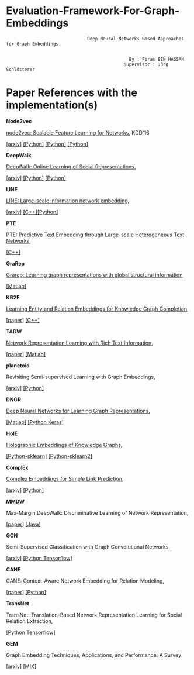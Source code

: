 # Evaluation-Framework-For-Graph-Embeddings

                                   Deep Neural Networks Based Approaches for Graph Embeddings


                                                   By : Firas BEN HASSAN 
                                                 Supervisor : Jörg Schlötterer


# Paper References with the implementation(s)

**Node2vec**

[node2vec: Scalable Feature Learning for Networks](http://dl.acm.org/citation.cfm?id=2939672.2939754), KDD'16

[[arxiv]](https://arxiv.org/abs/1607.00653) [[Python]](https://github.com/aditya-grover/node2vec)
[[Python]](https://github.com/apple2373/node2vec) [[Python]](https://github.com/PFE-Passau/Graph_Embeddings)

**DeepWalk**

[DeepWalk: Online Learning of Social Representations](http://dl.acm.org/citation.cfm?id=2623732),

[[arxiv]](https://arxiv.org/abs/1403.6652) [[Python]](https://github.com/phanein/deepwalk) [[Python]](https://github.com/PFE-Passau/Graph_Embeddings)

**LINE**

[LINE: Large-scale information network embedding](http://dl.acm.org/citation.cfm?id=2741093), 

[[arxiv]](https://arxiv.org/abs/1503.03578) [[C++]](https://github.com/tangjianpku/LINE)[[Python]](https://github.com/PFE-Passau/Graph_Embeddings)

**PTE**

[PTE: Predictive Text Embedding through Large-scale Heterogeneous Text Networks](http://dl.acm.org/citation.cfm?id=2783307), 

[[C++]](https://github.com/mnqu/PTE)

**GraRep**

[Grarep: Learning graph representations with global structural information](http://dl.acm.org/citation.cfm?id=2806512), 

[[Matlab]](https://github.com/ShelsonCao/GraRep)

**KB2E**

[Learning Entity and Relation Embeddings for Knowledge Graph Completion](http://dl.acm.org/citation.cfm?id=2886624), 

[[paper]](http://nlp.csai.tsinghua.edu.cn/~lzy/publications/aaai2015_transr.pdf) [[C++]](https://github.com/thunlp/KB2E)

**TADW**

[Network Representation Learning with Rich Text Information](http://dl.acm.org/citation.cfm?id=2832542), 

[[paper]](https://www.ijcai.org/Proceedings/15/Papers/299.pdf) [[Matlab]](https://github.com/thunlp/tadw)

**planetoid**

Revisiting Semi-supervised Learning with Graph Embeddings, 

[[arxiv]](https://arxiv.org/abs/1603.08861) [[Python]](https://github.com/kimiyoung/planetoid)



**DNGR**

[Deep Neural Networks for Learning Graph Representations](http://www.aaai.org/ocs/index.php/AAAI/AAAI16/paper/view/12423),

[[Matlab]](https://github.com/ShelsonCao/DNGR) [[Python Keras]](https://github.com/MdAsifKhan/DNGR-Keras)

**HolE**

[Holographic Embeddings of Knowledge Graphs](http://dl.acm.org/citation.cfm?id=3016172),

[[Python-sklearn]](https://github.com/mnick/holographic-embeddings) [[Python-sklearn2]](https://github.com/mnick/scikit-kge)

**ComplEx**

[Complex Embeddings for Simple Link Prediction](http://dl.acm.org/citation.cfm?id=3045609),

[[arxiv]](https://arxiv.org/abs/1606.06357) [[Python]](https://github.com/ttrouill/complex)

**MMDW**

Max-Margin DeepWalk: Discriminative Learning of Network Representation, 

[[paper]](http://nlp.csai.tsinghua.edu.cn/~lzy/publications/ijcai2016_mmdw.pdf)  [[Java]](https://github.com/thunlp/MMDW)

**GCN**

Semi-Supervised Classification with Graph Convolutional Networks, 

[[arxiv]](https://arxiv.org/abs/1609.02907)  [[Python Tensorflow]](https://github.com/tkipf/gcn)

**CANE**

CANE: Context-Aware Network Embedding for Relation Modeling, 

[[paper]](http://www.thunlp.org/~tcc/publications/acl2017_cane.pdf) [[Python]](https://github.com/thunlp/cane)

**TransNet**

TransNet: Translation-Based Network Representation Learning for Social Relation Extraction,

[[Python Tensorflow]](https://github.com/thunlp/TransNet)

**GEM**

Graph Embedding Techniques, Applications, and Performance: A Survey

[[arxiv]](https://arxiv.org/abs/1705.02801) [[MIX]](https://github.com/palash1992/GEM)



